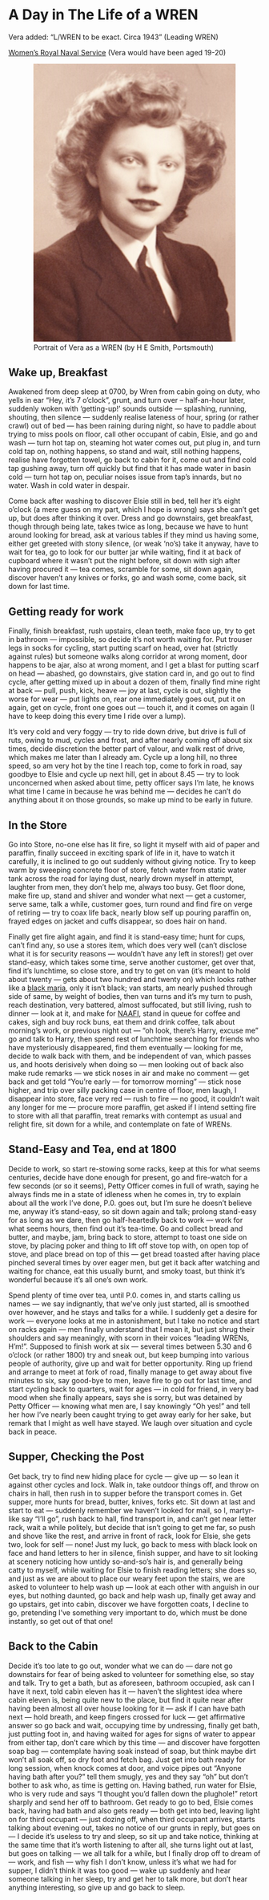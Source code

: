 # A Day in The Life of a WREN

Vera added: “L/WREN to be exact. Circa 1943” (Leading WREN)

[Women’s Royal Naval Service](https://www.forces.net/news/wrens-who-were-they-and-what-did-they-do) (Vera would have been aged 19-20)

<figure style="width: 80%; margin: 1em auto;">
  <img src="../images/vera-as-wren.png" alt="A portrait of Vera Everitt when a WREN">
  <figcaption>Portrait of Vera as a WREN (by H E Smith, Portsmouth)</figcaption>
</figure>

## Wake up, Breakfast

Awakened from deep sleep at 0700, by Wren from cabin going on duty, who yells in ear “Hey, it’s 7 o’clock”, grunt, and turn over – half-an-hour later, suddenly woken with ‘getting-up!’ sounds outside — splashing, running, shouting, then silence — suddenly realise lateness of hour, spring (or rather crawl) out of bed — has been raining during night, so have to paddle about trying to miss pools on floor, call other occupant of cabin, Elsie, and go and wash — turn hot tap on, steaming hot water comes out, put plug in, and turn cold tap on, nothing happens, so stand and wait, still nothing happens, realise have forgotten towel, go back to cabin for it, come out and find cold tap gushing away, turn off quickly but find that it has made water in basin cold — turn hot tap on, peculiar noises issue from tap’s innards, but no water. Wash in cold water in despair.

Come back after washing to discover Elsie still in bed, tell her it’s eight o’clock (a mere guess on my part, which I hope is wrong) says she can’t get up, but does after thinking it over. Dress and go downstairs, get breakfast, though through being late, takes twice as long, because we have to hunt around looking for bread, ask at various tables if they mind us having some, either get greeted with stony silence, (or weak ‘no’s) take it anyway, have to wait for tea, go to look for our butter jar while waiting, find it at back of cupboard where it wasn’t put the night before, sit down with sigh after having procured it — tea comes, scramble for some, sit down again, discover haven’t any knives or forks, go and wash some, come back, sit down for last time.

## Getting ready for work

Finally, finish breakfast, rush upstairs, clean teeth, make face up, try to get in bathroom — impossible, so decide it’s not worth waiting for. Put trouser legs in socks for cycling, start putting scarf on head, over hat (strictly against rules) but someone walks along corridor at wrong moment, door happens to be ajar, also at wrong moment, and I get a blast for putting scarf on head — abashed, go downstairs, give station card in, and go out to find cycle, after getting mixed up in about a dozen of them, finally find mine right at back — pull, push, kick, heave — joy at last, cycle is out, slightly the worse for wear — put lights on, rear one immediately goes out, put it on again, get on cycle, front one goes out — touch it, and it comes on again (I have to keep doing this every time I ride over a lump).

It’s very cold and very foggy — try to ride down drive, but drive is full of ruts, owing to mud, cycles and frost, and after nearly coming off about six times, decide discretion the better part of valour, and walk rest of drive, which makes me later than I already am. Cycle up a long hill, no three speed, so am very hot by the tine I reach top, come to fork in road, say goodbye to Elsie and cycle up next hill, get in about 8.45 — try to look unconcerned when asked about time, petty officer says I’m late, he knows what time I came in because he was behind me — decides he can’t do anything about it on those grounds, so make up mind to be early in future.

## In the Store

Go into Store, no-one else has lit fire, so light it myself with aid of paper and paraffin, finally succeed in exciting spark of life in it, have to watch it carefully, it is inclined to go out suddenly without giving notice. Try to keep warm by sweeping concrete floor of store, fetch water from static water tank across the road for laying dust, nearly drown myself in attempt, laughter from men, they don’t help me, always too busy. Get floor done, make fire up, stand and shiver and wonder what next — get a customer, serve same, talk a while, customer goes, turn round and find fire on verge of retiring — try to coax life back, nearly blow self up pouring paraffin on, frayed edges on jacket and cuffs disappear, so does hair on hand.

Finally get fire alight again, and find it is stand-easy time; hunt for cups, can’t find any, so use a stores item, which does very well (can’t disclose what it is for security reasons — wouldn’t have any left in stores!) get over stand-easy, which takes some time, serve another customer, get over that, find it’s lunchtime, so close store, and try to get on van (it’s meant to hold about twenty — gets about two hundred and twenty on) which looks rather like a [black maria](https://www.pinterest.co.uk/pin/bedford-blackmaria--172051648247904484/), only it isn’t black; van starts, am nearly pushed through side of same, by weight of bodies, then van turns and it’s my turn to push, reach destination, very battered, almost suffocated, but still living, rush to dinner — look at it, and make for [NAAFI](https://naafi.co.uk/history/ "Armed Forces Canteen"), stand in queue for coffee and cakes, sigh and buy rock buns, eat them and drink coffee, talk about morning’s work, or previous night out — “oh look, there’s Harry, excuse me” go and talk to Harry, then spend rest of lunchtime searching for friends who have mysteriously disappeared, find them eventually — looking for me, decide to walk back with them, and be independent of van, which passes us, and hoots derisively when doing so — men looking out of back also make rude remarks — we stick noses in air and make no comment — get back and get told “You’re early — for tomorrow morning” — stick nose higher, and trip over silly packing case in centre of floor, men laugh, I disappear into store, face very red — rush to fire — no good, it couldn’t wait any longer for me — procure more paraffin, get asked if I intend setting fire to store with all that paraffin, treat remarks with contempt as usual and relight fire, sit down for a while, and contemplate on fate of WRENs.

## Stand-Easy and Tea, end at 1800

Decide to work, so start re-stowing some racks, keep at this for what seems centuries, decide have done enough for present, go and fire-watch for a few seconds (or so it seems), Petty Officer comes in full of wrath, saying he always finds me in a state of idleness when he comes in, try to explain about all the work I’ve done, P.0. goes out, but I’m sure he doesn’t believe me, anyway it’s stand-easy, so sit down again and talk; prolong stand-easy for as long as we dare, then go half-heartedly back to work — work for what seems hours, then find out it’s tea-time. Go and collect bread and butter, and maybe, jam, bring back to store, attempt to toast one side on stove, by placing poker and thing to lift off stove top with, on open top of stove, and place bread on top of this — get bread toasted after having place pinched several times by over eager men, but get it back after watching and waiting for chance, eat this usually burnt, and smoky toast, but think it’s wonderful because it’s all one’s own work.

Spend plenty of time over tea, until P.0. comes in, and starts calling us names — we say indignantly, that we’ve only just started, all is smoothed over however, and he stays and talks for a while. I suddenly get a desire for work — everyone looks at me in astonishment, but I take no notice and start on racks again — men finally understand that I mean it, but just shrug their shoulders and say meaningly, with scorn in their voices “leading WRENs, H’m!”. Supposed to finish work at six — several times between 5.30 and 6 o’clock (or rather 1800) try and sneak out, but keep bumping into various people of authority, give up and wait for better opportunity. Ring up friend and arrange to meet at fork of road, finally manage to get away about five minutes to six, say good-bye to men, leave fire to go out for last time, and start cycling back to quarters, wait for ages — in cold for friend, in very bad mood when she finally appears, says she is sorry, but was detained by Petty Officer — knowing what men are, I say knowingly “Oh yes!” and tell her how I’ve nearly been caught trying to get away early for her sake, but remark that I might as well have stayed. We laugh over situation and cycle back in peace.

## Supper, Checking the Post

Get back, try to find new hiding place for cycle — give up — so lean it against other cycles and lock. Walk in, take outdoor things off, and throw on chairs in hall, then rush in to supper before the transport comes in. Get supper, more hunts for bread, butter, knives, forks etc. Sit down at last and start to eat — suddenly remember we haven’t looked for mail, so I, martyr-like say “I’ll go”, rush back to hall, find transport in, and can’t get near letter rack, wait a while politely, but decide that isn’t going to get me far, so push and shove 1ike the rest, and arrive in front of rack, look for Elsie, she gets two, look for self — none! Just my luck, go back to mess with black look on face and hand letters to her in silence, finish supper, and have to sit looking at scenery noticing how untidy so-and-so’s hair is, and generally being catty to myself, while waiting for Elsie to finish reading letters; she does so, and just as we are about to place our weary feet upon the stairs, we are asked to volunteer to help wash up — look at each other with anguish in our eyes, but nothing daunted, go back and help wash up, finally get away and go upstairs, get into cabin, discover we have forgotten coats, I decline to go, pretending I’ve something very important to do, which must be done instantly, so get out of that one!

## Back to the Cabin

Decide it’s too late to go out, wonder what we can do — dare not go downstairs for fear of being asked to volunteer for something else, so stay and talk. Try to get a bath, but as aforeseen, bathroom occupied, ask can I have it next, told cabin eleven has it — haven’t the slightest idea where cabin eleven is, being quite new to the place, but find it quite near after having been almost all over house looking for it — ask if I can have bath next — hold breath, and keep fingers crossed for luck — get affirmative answer so go back and wait, occupying time by undressing, finally get bath, just putting foot in, and having waited for ages for signs of water to appear from either tap, don’t care which by this time — and discover have forgotten soap bag — contemplate having soak instead of soap, but think maybe dirt won’t all soak off, so dry foot and fetch bag. Just get into bath ready for long session, when knock comes at door, and voice pipes out “Anyone having bath after you?” tell them smugly, yes and they say “oh” but don’t bother to ask who, as time is getting on. Having bathed, run water for Elsie, who is very rude and says “I thought you’d fallen down the plughole!” retort sharply and send her off to bathroom. Get ready to go to bed, Elsie comes back, having had bath and also gets ready — both get into bed, leaving light on for third occupant — just dozing off, when third occupant arrives, starts talking about evening out, takes no notice of our grunts in reply, but goes on — I decide it’s useless to try and sleep, so sit up and take notice, thinking at the same time that it’s worth listening to after all, she turns light out at last, but goes on talking — we all talk for a while, but I finally drop off to dream of — work, and fish — why fish I don’t know, unless it’s what we had for supper, I didn’t think it was too good — wake up suddenly and hear someone talking in her sleep, try and get her to talk more, but don’t hear anything interesting, so give up and go back to sleep.
